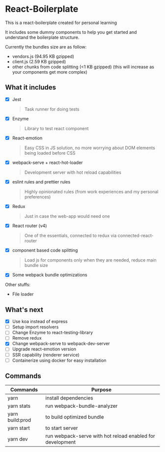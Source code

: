 # React-Boilerplate
This is a react-boilerplate created for personal learning

It includes some dummy components to help you get started and understand the boilerplate structure.

Currently the bundles size are as follow:
- vendors.js (94.95 KB gzipped)
- client.js (2.59 KB gzipped)
- other chunks from code splitting (<1 KB gzipped) (this will increase as your components get more complex)

## What it includes
- [x] Jest
  > Task runner for doing tests
- [x] Enzyme
  > Library to test react component
- [x] React-emotion
  > Easy CSS in JS solution, no more worrying about DOM elements being loaded before CSS
- [x] webpack-serve + react-hot-loader
  > Development server with hot reload capabilities
- [x] eslint rules and prettier rules
  > Highly opinionated rules (from work experiences and my personal preferences)
- [x] Redux
  > Just in case the web-app would need one
- [x] React router (v4)
  > One of the essentials, connected to redux via connected-react-router
- [x] component based code splitting 
  > Load js for components only when they are needed, reduce main bundle size
- [x] Some webpack bundle optimizations 

Other stuffs: 
- File loader

## What's next
- [x] Use koa instead of express
- [ ] Setup import resolvers
- [ ] Change Enzyme to react-testing-library
- [ ] Remove redux
- [x] Change webpack-serve to webpack-dev-server
- [ ] Upgrade react-emotion version
- [ ] SSR capability (renderer service)
- [ ] Containerize using docker for easy installation

## Commands
| Commands        | Purpose                                                   |
|-----------------|-----------------------------------------------------------|
| yarn            | install dependencies                                      |
| yarn stats      | run webpack-bundle-analyzer                               |
| yarn build:prod | to build optimized bundle                                 |
| yarn start      | to start server                                           |
| yarn dev        | run webpack-serve with hot reload enabled for development |

 

 
